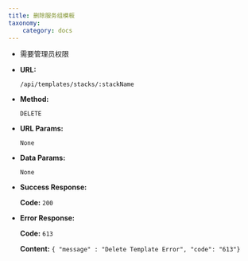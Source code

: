 ```yaml
---
title: 删除服务组模板
taxonomy:
    category: docs
---
```


- 需要管理员权限

* **URL:**

    `/api/templates/stacks/:stackName`

* **Method:**

    `DELETE`

* **URL Params:**

    `None`

* **Data Params:**

    `None`

* **Success Response:**

	**Code:** `200`

* **Error Response:**

	**Code:** `613`
  	
  	**Content:** `{ "message" : "Delete Template Error", "code": "613"}`